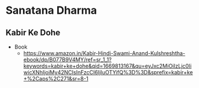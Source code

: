 # Sanatana Dharma


## Kabir Ke Dohe
- Book
  - https://www.amazon.in/Kabir-Hindi-Swami-Anand-Kulshreshtha-ebook/dp/B077B9V4MY/ref=sr_1_1?keywords=kabir+ke+dohe&qid=1669813167&qu=eyJxc2MiOiIzLjc0IiwicXNhIjoiMy42NCIsInFzcCI6IjIuOTYifQ%3D%3D&sprefix=kabir+ke+%2Caps%2C271&sr=8-1
